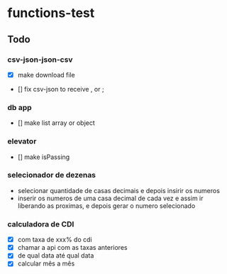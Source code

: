 # functions-test

## Todo

### csv-json-json-csv
- [x] make download file
- [] fix csv-json to receive , or ;

### db app
- [] make list array or object


### elevator
 - [] make isPassing


### selecionador de dezenas
 - selecionar quantidade de casas decimais e depois insirir os numeros
 - inserir os numeros de uma casa decimal de cada vez e assim ir liberando as proximas, e depois gerar o numero selecionado


### calculadora de CDI
- [x] com taxa de xxx% do cdi
- [x] chamar a api com as taxas anteriores
- [x] de qual data até qual data
- [x] calcular mês a mês
